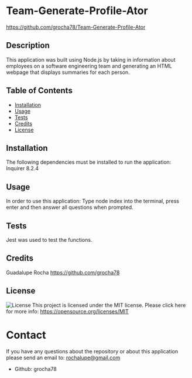 # Team-Generate-Profile-Ator
https://github.com/grocha78/Team-Generate-Profile-Ator
## Description 
This application was built using Node.js by taking in information about employees on a software engineering team and generating an HTML webpage that displays summaries for each person. 
## Table of Contents
- [Installation](#installation)
- [Usage](#usage)
- [Tests](#tests)
- [Credits](#credits)
- [License](#license)
## Installation
The following dependencies must be installed to run the application:
Inquirer 8.2.4
## Usage
In order to use this application: Type node index into the terminal, press enter and then answer all questions when prompted.
## Tests
Jest was used to test the functions.
## Credits
Guadalupe Rocha https://github.com/grocha78
## License
![License](https://img.shields.io/badge/license-MIT-green.svg)
This project is licensed under the MIT license. Please click here for more info: https://opensource.org/licenses/MIT
# Contact
If you have any questions about the repository or about this application please send an email to: rochalupe@gmail.com
- Github: grocha78

